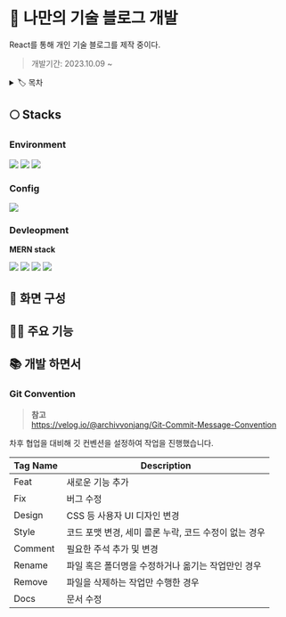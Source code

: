 # 🌊 나만의 기술 블로그 개발

React를 통해 개인 기술 블로그를 제작 중이다.

> 개발기간: 2023.10.09 ~

<details>
<summary>🏷️ 목차</summary>

- [🌊 나만의 기술 블로그 개발](#----------------)
  - [🌕 Stacks](#---stacks)
    - [Environment](#environment)
    - [Config](#config)
    - [Devleopment](#devleopment)
  - [👀 화면 구성](#--------)
  - [🧑‍💻 주요 기능](#-----------)
  - [📚 개발 하면서](#---------)
    - [Git Convention](#git-convention)

</details>

## 🌕 Stacks

### Environment

<img src="https://img.shields.io/badge/visual studio code-444444?style=for-the-badge&logo=visualstudiocode"> <img src="https://img.shields.io/badge/git-444444?style=for-the-badge&logo=git"> <img src="https://img.shields.io/badge/git hub-444444?style=for-the-badge&logo=github">

### Config

<img src="https://img.shields.io/badge/npm-444444?style=for-the-badge&logo=npm">

### Devleopment

**MERN stack**

<img src="https://img.shields.io/badge/mongo db-444444?style=for-the-badge&logo=mongodb"> <img src="https://img.shields.io/badge/express-444444?style=for-the-badge&logo=express"> <img src="https://img.shields.io/badge/react-444444?style=for-the-badge&logo=react"> <img src="https://img.shields.io/badge/node js-444444?style=for-the-badge&logo=nodedotjs">

## 👀 화면 구성

## 🧑‍💻 주요 기능

## 📚 개발 하면서

### Git Convention

> **참고** <br> https://velog.io/@archivvonjang/Git-Commit-Message-Convention

차후 협업을 대비해 깃 컨벤션을 설정하여 작업을 진행했습니다.

| **Tag Name** | **Description**                                       |
| ------------ | ----------------------------------------------------- |
| Feat         | 새로운 기능 추가                                      |
| Fix          | 버그 수정                                             |
| Design       | CSS 등 사용자 UI 디자인 변경                          |
| Style        | 코드 포맷 변경, 세미 콜론 누락, 코드 수정이 없는 경우 |
| Comment      | 필요한 주석 추가 및 변경                              |
| Rename       | 파일 혹은 폴더명을 수정하거나 옮기는 작업만인 경우    |
| Remove       | 파일을 삭제하는 작업만 수행한 경우                    |
| Docs         | 문서 수정                                             |
